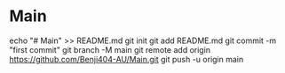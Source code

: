 # Main
echo "# Main" >> README.md
git init
git add README.md
git commit -m "first commit"
git branch -M main
git remote add origin https://github.com/Benji404-AU/Main.git
git push -u origin main
